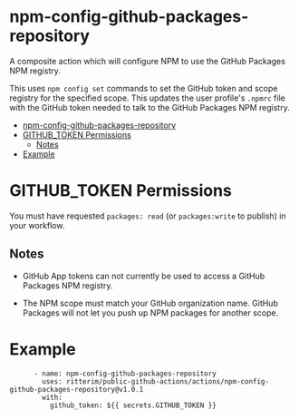 # npm-config-github-packages-repository

A composite action which will configure NPM to use the GitHub Packages NPM registry.

This uses `npm config set` commands to set the GitHub token and scope registry for the specified scope.  This updates the user profile's `.npmrc` file with the GitHub token needed to talk to the GitHub Packages NPM registry.

- [npm-config-github-packages-repository](#npm-config-github-packages-repository)
- [GITHUB\_TOKEN Permissions](#github_token-permissions)
  - [Notes](#notes)
- [Example](#example)

# GITHUB_TOKEN Permissions

You must have requested `packages: read` (or `packages:write` to publish) in your workflow.  

## Notes 

- GitHub App tokens can not currently be used to access a GitHub Packages NPM registry.
 
- The NPM scope must match your GitHub organization name.  GitHub Packages will not let you push up NPM packages for another scope.

# Example

```
      - name: npm-config-github-packages-repository
        uses: ritterim/public-github-actions/actions/npm-config-github-packages-repository@v1.0.1
        with:
          github_token: ${{ secrets.GITHUB_TOKEN }}
```

